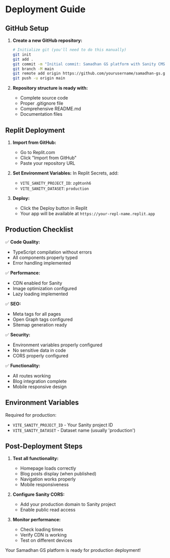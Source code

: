 # Deployment Guide

## GitHub Setup

1. **Create a new GitHub repository:**
   ```bash
   # Initialize git (you'll need to do this manually)
   git init
   git add .
   git commit -m "Initial commit: Samadhan GS platform with Sanity CMS"
   git branch -M main
   git remote add origin https://github.com/yourusername/samadhan-gs.git
   git push -u origin main
   ```

2. **Repository structure is ready with:**
   - Complete source code
   - Proper .gitignore file
   - Comprehensive README.md
   - Documentation files

## Replit Deployment

1. **Import from GitHub:**
   - Go to Replit.com
   - Click "Import from GitHub"
   - Paste your repository URL

2. **Set Environment Variables:**
   In Replit Secrets, add:
   - `VITE_SANITY_PROJECT_ID`: `zg0tonh6`
   - `VITE_SANITY_DATASET`: `production`

3. **Deploy:**
   - Click the Deploy button in Replit
   - Your app will be available at `https://your-repl-name.replit.app`

## Production Checklist

✅ **Code Quality:**
- TypeScript compilation without errors
- All components properly typed
- Error handling implemented

✅ **Performance:**
- CDN enabled for Sanity
- Image optimization configured
- Lazy loading implemented

✅ **SEO:**
- Meta tags for all pages
- Open Graph tags configured
- Sitemap generation ready

✅ **Security:**
- Environment variables properly configured
- No sensitive data in code
- CORS properly configured

✅ **Functionality:**
- All routes working
- Blog integration complete
- Mobile responsive design

## Environment Variables

Required for production:
- `VITE_SANITY_PROJECT_ID` - Your Sanity project ID
- `VITE_SANITY_DATASET` - Dataset name (usually 'production')

## Post-Deployment Steps

1. **Test all functionality:**
   - Homepage loads correctly
   - Blog posts display (when published)
   - Navigation works properly
   - Mobile responsiveness

2. **Configure Sanity CORS:**
   - Add your production domain to Sanity project
   - Enable public read access

3. **Monitor performance:**
   - Check loading times
   - Verify CDN is working
   - Test on different devices

Your Samadhan GS platform is ready for production deployment!